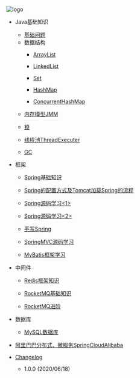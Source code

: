 
![logo](../Image/logo.jpeg ':size=100')

* Java基础知识

    - [基础问题](BasicProblem.md)

    * 数据结构
        - [ArrayList](DataStructure/ArrayList.md)

        - [LinkedList](DataStructure/LinkedList.md)

        - [Set](DataStructure/Set.md)

        - [HashMap](DataStructure/HashMap.md)

        - [ConcurrentHashMap](DataStructure/ConcurrentHashMap.md)

    - [内存模型JMM](JMM.md)

    - [锁](Interview_Lock.md)

    - [线程池ThreadExecuter](Interview_ThreadExecuter.md)

    - [GC](JVM.md)

* 框架
    - [Spring基础知识](Spring.md)

    - [Spring的配置方式及Tomcat加载Spring的流程](Spring_StartUp.md)

    - [Spring源码学习<1>](Spring_1.md)

    - [Spring源码学习<2>](Spring_2.md)

    - [手写Spring](Spring_handWrite.md)

    - [SpringMVC源码学习](SpringMVCFramework.md)

    - [MyBatis框架学习](MybatisFramework.md)


* 中间件
    - [Redis框架知识](Redis_2.md)

    - [RocketMQ基础知识](RocketMQ_1.md)

    - [RocketMQ进阶](RocketMQ_2.md)

* 数据库

    - [MySQL数据库](MYSQL.md)

* [阿里巴巴分布式、微服务SpringCloudAlibaba](SpringCloudAlibaba.md)
* [Changelog](changelog.md)

    - 1.0.0 (2020/06/18)